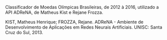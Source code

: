 Classificador de Moedas Olímpicas Brasileiras, de 2012 à 2016, utilizado a API ADReNA, de Matheus Kist e Rejane Frozza.

KIST, Matheus Henrique; FROZZA, Rejane. ADReNA - Ambiente de Desenvolvimento de Aplicações em Redes Neurais Artificiais. UNISC: Santa Cruz do Sul, 2013.
